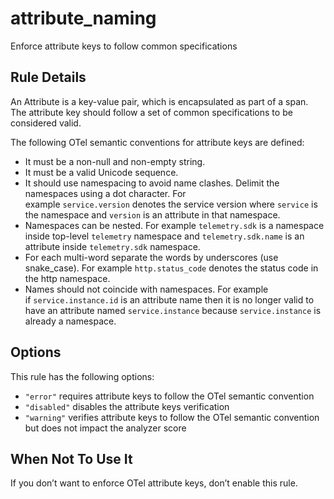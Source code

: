 # attribute_naming

Enforce attribute keys to follow common specifications

## Rule Details

An Attribute is a key-value pair, which is encapsulated as part of a span. The attribute key should follow a set of common specifications to be considered valid.

The following OTel semantic conventions for attribute keys are defined:

- It must be a non-null and non-empty string.
- It must be a valid Unicode sequence.
- It should use namespacing to avoid name clashes. Delimit the namespaces using a dot character. For example `service.version` denotes the service version where `service` is the namespace and `version` is an attribute in that namespace.
- Namespaces can be nested. For example `telemetry.sdk` is a namespace inside top-level `telemetry` namespace and `telemetry.sdk.name` is an attribute inside `telemetry.sdk` namespace.
- For each multi-word separate the words by underscores (use snake_case). For example `http.status_code` denotes the status code in the http namespace.
- Names should not coincide with namespaces. For example if `service.instance.id` is an attribute name then it is no longer valid to have an attribute named `service.instance` because `service.instance` is already a namespace.

## Options

This rule has the following options:

- `"error"` requires attribute keys to follow the OTel semantic convention
- `"disabled"` disables the attribute keys verification
- `"warning"` verifies attribute keys to follow the OTel semantic convention but does not impact the analyzer score

## When Not To Use It

If you don’t want to enforce OTel attribute keys, don’t enable this rule.
